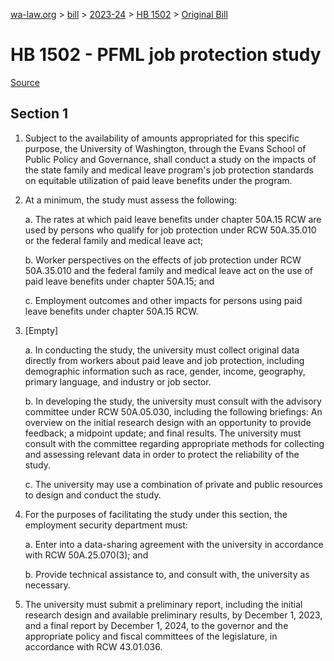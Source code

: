 [wa-law.org](/) > [bill](/bill/) > [2023-24](/bill/2023-24/) > [HB 1502](/bill/2023-24/hb/1502/) > [Original Bill](/bill/2023-24/hb/1502/1/)

# HB 1502 - PFML job protection study

[Source](http://lawfilesext.leg.wa.gov/biennium/2023-24/Pdf/Bills/House%20Bills/1502.pdf)

## Section 1
1. Subject to the availability of amounts appropriated for this specific purpose, the University of Washington, through the Evans School of Public Policy and Governance, shall conduct a study on the impacts of the state family and medical leave program's job protection standards on equitable utilization of paid leave benefits under the program.

2. At a minimum, the study must assess the following:

    a. The rates at which paid leave benefits under chapter 50A.15 RCW are used by persons who qualify for job protection under RCW 50A.35.010 or the federal family and medical leave act;

    b. Worker perspectives on the effects of job protection under RCW 50A.35.010 and the federal family and medical leave act on the use of paid leave benefits under chapter 50A.15; and

    c. Employment outcomes and other impacts for persons using paid leave benefits under chapter 50A.15 RCW.

3. [Empty]

    a. In conducting the study, the university must collect original data directly from workers about paid leave and job protection, including demographic information such as race, gender, income, geography, primary language, and industry or job sector.

    b. In developing the study, the university must consult with the advisory committee under RCW 50A.05.030, including the following briefings: An overview on the initial research design with an opportunity to provide feedback; a midpoint update; and final results. The university must consult with the committee regarding appropriate methods for collecting and assessing relevant data in order to protect the reliability of the study.

    c. The university may use a combination of private and public resources to design and conduct the study.

4. For the purposes of facilitating the study under this section, the employment security department must:

    a. Enter into a data-sharing agreement with the university in accordance with RCW 50A.25.070(3); and

    b. Provide technical assistance to, and consult with, the university as necessary.

5. The university must submit a preliminary report, including the initial research design and available preliminary results, by December 1, 2023, and a final report by December 1, 2024, to the governor and the appropriate policy and fiscal committees of the legislature, in accordance with RCW 43.01.036.
